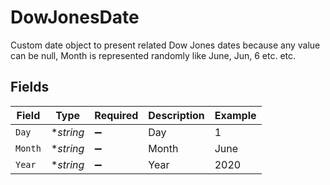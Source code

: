 # DowJonesDate

Custom date object to present related Dow Jones dates because any value can be null, Month is represented randomly like June, Jun, 6 etc. etc.


## Fields

| Field              | Type               | Required           | Description        | Example            |
| ------------------ | ------------------ | ------------------ | ------------------ | ------------------ |
| `Day`              | **string*          | :heavy_minus_sign: | Day                | 1                  |
| `Month`            | **string*          | :heavy_minus_sign: | Month              | June               |
| `Year`             | **string*          | :heavy_minus_sign: | Year               | 2020               |